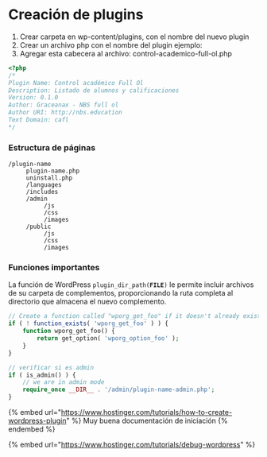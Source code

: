 # Creación de plugins

1. Crear carpeta en wp-content/plugins, con el nombre del nuevo plugin
2. Crear un archivo php con el nombre del plugin ejemplo:
3. Agregar esta cabecera al archivo: control-academico-full-ol.php

```php
<?php
/*
Plugin Name: Control académico Full Ol
Description: Listado de alumnos y calificaciones
Version: 0.1.0
Author: Graceanax - NBS full ol
Author URI: http://nbs.education
Text Domain: cafl
*/
```

### Estructura de páginas

```
/plugin-name
     plugin-name.php
     uninstall.php
     /languages
     /includes
     /admin
          /js
          /css
          /images
     /public
          /js
          /css
          /images
```

### Funciones importantes

La función de WordPress `plugin_dir_path(`**`FILE`**`)` le permite incluir archivos de su carpeta de complementos, proporcionando la ruta completa al directorio que almacena el nuevo complemento.

```php
// Create a function called "wporg_get_foo" if it doesn't already exist 
if ( ! function_exists( 'wporg_get_foo' ) ) { 
    function wporg_get_foo() { 
        return get_option( 'wporg_option_foo' ); 
    } 
}

// verificar si es admin
if ( is_admin() ) {
    // we are in admin mode
    require_once __DIR__ . '/admin/plugin-name-admin.php';
}
```

{% embed url="https://www.hostinger.com/tutorials/how-to-create-wordpress-plugin" %}
Muy buena documentación de iniciación
{% endembed %}

{% embed url="https://www.hostinger.com/tutorials/debug-wordpress" %}

